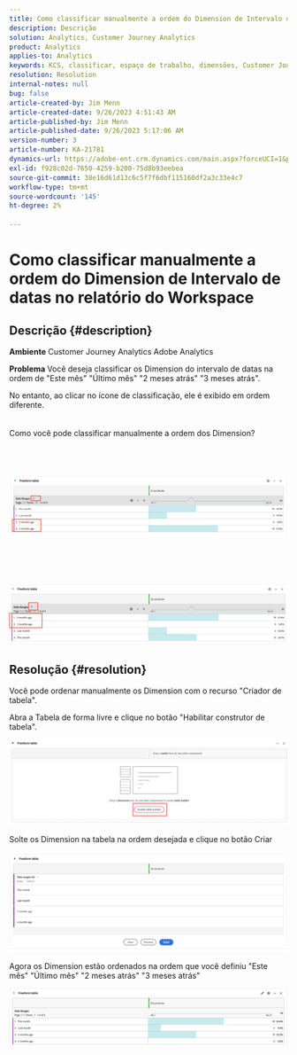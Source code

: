 ```yaml
---
title: Como classificar manualmente a ordem do Dimension de Intervalo de datas no relatório do Workspace
description: Descrição
solution: Analytics, Customer Journey Analytics
product: Analytics
applies-to: Analytics
keywords: KCS, classificar, espaço de trabalho, dimensões, Customer Journey Analytics, classificação manual, Dimension de intervalo de datas, relatório, Adobe Analytics
resolution: Resolution
internal-notes: null
bug: false
article-created-by: Jim Menn
article-created-date: 9/26/2023 4:51:43 AM
article-published-by: Jim Menn
article-published-date: 9/26/2023 5:17:06 AM
version-number: 3
article-number: KA-21781
dynamics-url: https://adobe-ent.crm.dynamics.com/main.aspx?forceUCI=1&pagetype=entityrecord&etn=knowledgearticle&id=3a2f1c62-285c-ee11-be6f-6045bd006268
exl-id: f928c02d-7650-4259-b200-75d8b93eebea
source-git-commit: 38e16d61d13c6c5f7f6dbf115160df2a3c33e4c7
workflow-type: tm+mt
source-wordcount: '145'
ht-degree: 2%

---
```


# Como classificar manualmente a ordem do Dimension de Intervalo de datas no relatório do Workspace

## Descrição {#description}


<b>Ambiente</b>
Customer Journey Analytics Adobe Analytics

<b>Problema</b>
Você deseja classificar os Dimension do intervalo de datas na ordem de &quot;Este mês&quot; &quot;Último mês&quot; &quot;2 meses atrás&quot; &quot;3 meses atrás&quot;.

No entanto, ao clicar no ícone de classificação, ele é exibido em ordem diferente.
<br><br><br>Como você pode classificar manualmente a ordem dos Dimension?<br><br>
<br> <br><br>![](assets/___3b2f1c62-285c-ee11-be6f-6045bd006268___.png)<br><br> <br><br> <br><br>![](assets/___3d2f1c62-285c-ee11-be6f-6045bd006268___.png)

## Resolução {#resolution}


Você pode ordenar manualmente os Dimension com o recurso &quot;Criador de tabela&quot;.

Abra a Tabela de forma livre e clique no botão &quot;Habilitar construtor de tabela&quot;.

![](assets/d4eda136-2fcd-ed11-b597-6045bd006793.png)

Solte os Dimension na tabela na ordem desejada e clique no botão Criar

![](assets/69497031-30cd-ed11-b597-6045bd006793.png)

Agora os Dimension estão ordenados na ordem que você definiu &quot;Este mês&quot; &quot;Último mês&quot; &quot;2 meses atrás&quot; &quot;3 meses atrás&quot;

![](assets/efb1744a-30cd-ed11-b597-6045bd006793.png)
